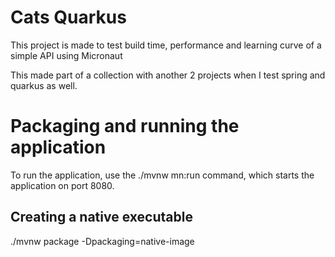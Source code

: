 # Cats Quarkus

This project is made to test build time, performance and learning curve of a simple API using Micronaut

This made part of a collection with another 2 projects when I test spring and quarkus as well.

# Packaging and running the application

To run the application, use the ./mvnw mn:run command, which starts the application on port 8080.

## Creating a native executable
./mvnw package -Dpackaging=native-image
